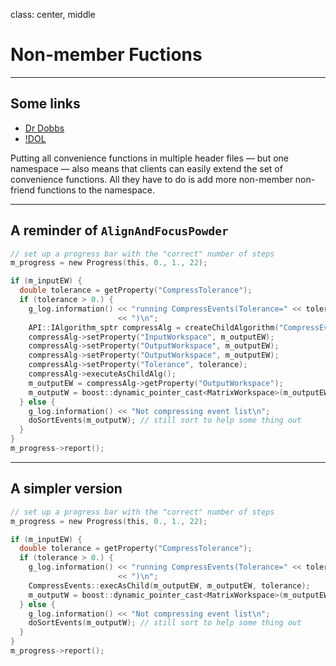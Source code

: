 class: center, middle

# Non-member Fuctions

---

## Some links

* [Dr Dobbs](http://www.drdobbs.com/cpp/how-non-member-functions-improve-encapsu/184401197)
* [!DOL](http://codeidol.com/cpp/effective-cpp/Designs-and-Declarations/Item-23-Prefer-non-member-non-friend-functions-to-member-functions/)

Putting all convenience functions in multiple header files — but one
namespace — also means that clients can easily extend the set of
convenience functions. All they have to do is add more non-member
non-friend functions to the namespace.

---

## A reminder of `AlignAndFocusPowder`

```C
// set up a progress bar with the "correct" number of steps
m_progress = new Progress(this, 0., 1., 22);

if (m_inputEW) {
  double tolerance = getProperty("CompressTolerance");
  if (tolerance > 0.) {
    g_log.information() << "running CompressEvents(Tolerance=" << tolerance
                        << ")\n";
    API::IAlgorithm_sptr compressAlg = createChildAlgorithm("CompressEvents");
    compressAlg->setProperty("InputWorkspace", m_outputEW);
    compressAlg->setProperty("OutputWorkspace", m_outputEW);
    compressAlg->setProperty("OutputWorkspace", m_outputEW);
    compressAlg->setProperty("Tolerance", tolerance);
    compressAlg->executeAsChildAlg();
    m_outputEW = compressAlg->getProperty("OutputWorkspace");
    m_outputW = boost::dynamic_pointer_cast<MatrixWorkspace>(m_outputEW);
  } else {
    g_log.information() << "Not compressing event list\n";
    doSortEvents(m_outputW); // still sort to help some thing out
  }
}
m_progress->report();
```

---

## A simpler version

```C
// set up a progress bar with the "correct" number of steps
m_progress = new Progress(this, 0., 1., 22);

if (m_inputEW) {
  double tolerance = getProperty("CompressTolerance");
  if (tolerance > 0.) {
    g_log.information() << "running CompressEvents(Tolerance=" << tolerance
                        << ")\n";
    CompressEvents::execAsChild(m_outputEW, m_outputEW, tolerance);
    m_outputW = boost::dynamic_pointer_cast<MatrixWorkspace>(m_outputEW);
  } else {
    g_log.information() << "Not compressing event list\n";
    doSortEvents(m_outputW); // still sort to help some thing out
  }
}
m_progress->report();
```